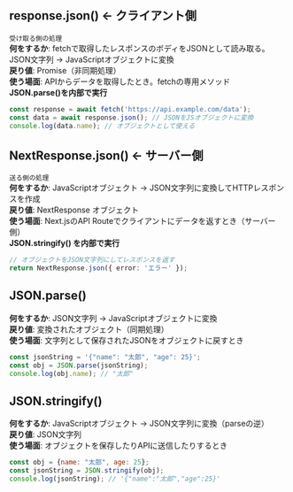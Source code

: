## response.json() ← クライアント側

`受け取る側の処理`  
**何をするか**: fetchで取得したレスポンスのボディをJSONとして読み取る。JSON文字列 → JavaScriptオブジェクトに変換  
**戻り値**: Promise（非同期処理）  
**使う場面**: APIからデータを取得したとき。fetchの専用メソッド  
**JSON.parse()を内部で実行**

```node.js
const response = await fetch('https://api.example.com/data');
const data = await response.json(); // JSONをJSオブジェクトに変換
console.log(data.name); // オブジェクトとして使える
```

## NextResponse.json() ← サーバー側

`送る側の処理`  
**何をするか**: JavaScriptオブジェクト → JSON文字列に変換してHTTPレスポンスを作成  
**戻り値**: NextResponse オブジェクト  
**使う場面**: Next.jsのAPI Routeでクライアントにデータを返すとき（サーバー側）  
**JSON.stringify() を内部で実行**

```typescript
// オブジェクトをJSON文字列にしてレスポンスを返す
return NextResponse.json({ error: 'エラー' });
```

## JSON.parse()

**何をするか**: JSON文字列 → JavaScriptオブジェクトに変換  
**戻り値**: 変換されたオブジェクト（同期処理）  
**使う場面**: 文字列として保存されたJSONをオブジェクトに戻すとき

```node.js
const jsonString = '{"name": "太郎", "age": 25}';
const obj = JSON.parse(jsonString);
console.log(obj.name); // "太郎"
```

## JSON.stringify()

**何をするか**: JavaScriptオブジェクト → JSON文字列に変換（parseの逆）  
**戻り値**: JSON文字列   
**使う場面**: オブジェクトを保存したりAPIに送信したりするとき

```node.js
const obj = {name: "太郎", age: 25};
const jsonString = JSON.stringify(obj);
console.log(jsonString); // '{"name":"太郎","age":25}'
```
